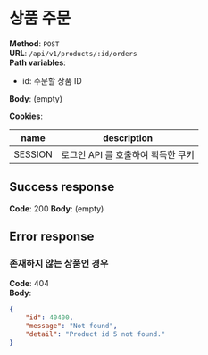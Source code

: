 # 상품 주문

**Method**: ```POST```  
**URL**: ```/api/v1/products/:id/orders```  
**Path variables**:

* id: 주문할 상품 ID

**Body**: (empty)

**Cookies**:

| name    | description           |
|---------|-----------------------|
| SESSION | 로그인 API 를 호출하여 획득한 쿠키 |

## Success response

**Code**: 200
**Body**: (empty)

## Error response

### 존재하지 않는 상품인 경우

**Code**: 404  
**Body**: 

```json
{
    "id": 40400,
    "message": "Not found",
    "detail": "Product id 5 not found."
}
```